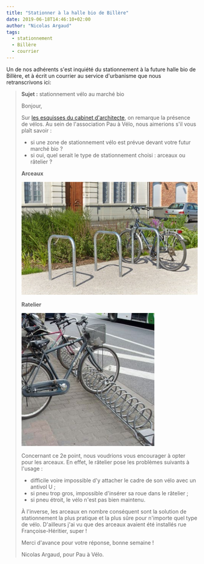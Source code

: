 ```yaml
---
title: "Stationner à la halle bio de Billère"
date: 2019-06-18T14:46:10+02:00
author: "Nicolas Argaud"
tags:
  - stationnement
  - Billère
  - courrier
---
```


Un de nos adhérents s'est inquiété du stationnement à la future halle bio de
Billère, et à écrit un courrier au service d'urbanisme que nous retranscrivons
ici:

> **Sujet :** stationnement vélo au marché bio
> 
> Bonjour,
> 
> Sur [les esquisses du cabinet d'architecte], on remarque la présence de vélos. 
> Au sein de l'association Pau à Vélo, nous aimerions s'il vous plaît savoir :
> 
> * si une zone de stationnement vélo est prévue devant votre futur marché bio ?
> * si oui, quel serait le type de stationnement choisi : arceaux ou râtelier ?
> 
> **Arceaux**
>
> ![](exemple-arceaux.jpg)
> 
> **Ratelier**
>
> ![](exemple-ratelier.jpg)
> 
> Concernant ce 2e point, nous voudrions vous encourager à opter pour les 
> arceaux. En effet, le râtelier pose les problèmes suivants à l'usage :
> 
> * difficile voire impossible d'y attacher le cadre de son vélo avec un antivol U ;
> * si pneu trop gros, impossible d'insérer sa roue dans le râtelier ;
> * si pneu étroit, le vélo n'est pas bien maintenu.
> 
> À l'inverse, les arceaux en nombre conséquent sont la solution de stationnement
>  la plus pratique et la plus sûre pour n'importe quel type de vélo. D'ailleurs 
> j'ai vu que des arceaux avaient été installés rue Françoise-Héritier, super !
> 
> Merci d'avance pour votre réponse, bonne semaine !
> 
> Nicolas Argaud, pour Pau à Vélo.


[les esquisses du cabinet d'architecte]: https://www.larepubliquedespyrenees.fr/2019/04/05/billere-decouvrez-la-future-halle-bio-qui-sera-au-coeur-de-ville,2537930.php